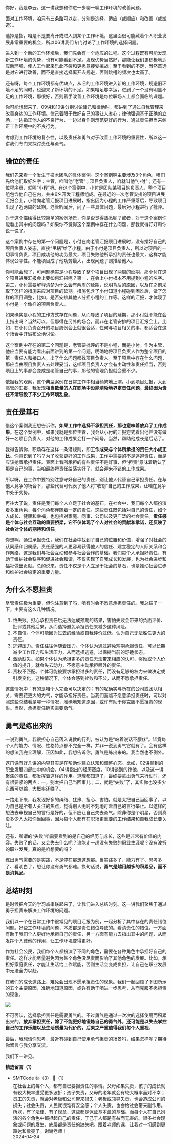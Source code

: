 你好，我是李云。这一讲我想和你进一步聊一聊工作环境的改善问题。

面对工作环境，咱只有三条路可以走，分别是选择、适应（或顺应）和改善（或塑造）。

选择是指，咱是不是要离开或进入到某个工作环境，这里面很可能藏着个人职业发展非常重要的机会，所以06讲我们专门讨论了工作环境的选择问题。

进入到一个新的工作环境后，我们先会有一个适应的过程。这个过程既有可能发现新工作环境的优势，也有可能看到不足。发现优势当然好，那能让我们更积极地适应新环境，使人工作起来乐此不疲和更愿意接受挑战；至于看到的不足，当然首选是对它进行改善，而不是直接选择离开去规避，否则跳槽的频次也太高了。

还有呀，每个工作环境都有优缺点，从旧的工作环境进入新的工作环境，规避旧环境不足的同时，也迎来了新环境的不足。如果咱足够幸运，进到了一个没有明显不足的工作环境，那很好，否则着手改善工作环境是每位职场人士都会面临的课题。

你可能想起来了，09讲和10讲分别讨论律己和律他时，都讲到了通过自我管理来改善身边的工作环境。律己着眼于做好自己的事让人省心；律他强调基于正确的立场，一边指正他人的不良行为，一边以身作则示范更好的行为，通过责任担当来纠正工作环境中的不良行为。

考虑到工作环境的复杂性，以及责任和勇气对于改善工作环境的重要性，所以这一讲我们专门来探讨责任与勇气。

## 错位的责任

我们先来看一个发生于技术团队的具体案例。这个案例啊主要涉及3个角色，咱们先给他们取好名字：主管，咱叫他“老管”；项目负责人，咱就叫他“小付”；还有一位程序员，就叫“小程”吧。在这个案例中，小付是团队某项目的负责人，整个项目组包含他自己在内，共由6名开发工程师组成。在最近的一次老管安排的项目进展汇报会上，小付向老管汇报项目进展时，指出因为小程的工作严重落后，导致项目出现了近两周的延期。老管听闻后，问了一些具体问题，最后对小程进行了批评。

对于这个描绘得比较简单的案例场景，你是否觉得熟悉呢？或者，对于这个案例你能看出其中的问题吗？如果你不觉得这个案例中存在什么问题，那我就得好好和你说一说了。

这个案例中存在的第一个问题是，小付在向老管汇报项目进展时，没有摆好自己的项目负责人姿态，直接“甩锅”给了小程。由于小付是项目负责人，所以对项目的一切事情负责，项目成功他的功劳最大，项目失败他所承担的责任也最大，这样才能体现公平性。不能项目成了他功劳最大，出现问题了则推给他人。

你可能会想了，可问题确实是小程导致了整个项目出现了两周的延期，那小付在这个项目进展汇报会上要如何汇报呢？第一，在会上小付根本不用提到小程的名字。第二，小付需要解释清楚为什么会有两周的延期，说明背后的原因，以及在之前采取了怎样的措施来应对项目的延期。措施包含了小付知道小程碰到困难后，做了怎样的项目调整，比如，是否安排其他人分担小程的工作等。这样的汇报，才体现了小付是一个像样的项目负责人。

如果确实是小程的工作方式存在问题，从而导致了项目的延期，那小付就不能在会上指出吗？当然可以，但那得在另外的场合，而非在老管安排的项目汇报会上。比如，在小付负责召开的项目周例会上就很合适，任何与项目相关的事，都适合在这个场合中开诚布公地讨论。

这个案例中存在的第二个问题是，老管要批评的不是小程，而是小付。作为主管，他应当要有能力看出前面讲到的第一个问题，明确地将项目负责人作为整个项目的第一责任人和接口人，出了什么问题都找项目负责人。至于项目中存在什么问题，那应当由项目负责人去处理妥当，这样项目负责人才会有主动性和责任担当，否则项目上的事都会变成是老管自己的事，那他的管理负担就会重不少。

依据我的观察，这个典型案例在日常工作中相当频繁地上演。小到项目汇报，大到高管的汇报，我发现**相当数量的人在职场中没能清晰地界定责任问题，最终因为责任不清导致了不少工作环境乱象**。

## 责任是基石

借这个案例我还想告诉你，**如果工作中选择不承担责任，那也意味着放弃了工作成果**。在这个案例中，如果我就是那位主管，我会从小付的汇报方式看出他并没有做好一名项目负责人，对他的工作成果会打一个问号。当然，帮助他成长是后话了。

我得告诉你，职场存在这样一条潜规则，即**工作成果与个体所承担的责任大小成正比**。你意识到了吗？为了收获更好的工作成果，工作中需要的不是逃避责任，而是应该抢着承担责任。表面上看所承担的有些责任不是好事，但“担责”意味着确认了那是自己的事，当咱最终将责任给落实好了，就会迎来不错的工作成果。

所以呀，在工作中要特别注意守好自己的责任，别让他人代替自己承担责任。在与他人竞争的场合下，那些代替可代表了他人将“收割”自己的工作成果，让咱在竞争中处于劣势。

再往大了说，责任是我们每个人立足于社会的基石。在社会中，我们每个人都扮演着多重角色，每个角色都伴随着一定的责任。这些责任既包括对自己的责任，如个人成长、健康和幸福，也包括对家庭、同事、公司以及更广泛的社会责任。**责任感是个体与社会互动的重要桥梁，它不仅体现了个人对社会的贡献和承诺，还反映了社会对个体的期待和信任**。

你想啊，通过承担责任，我们在社会中找到了自己的位置和价值，增强了对社会的认同感和归属感。责任感强的人更容易获得他人的信任、建立稳定的人际关系和合作网络，这是我们与社会互动和参与社会合作的基础。我们每个人承担好责任，有助于维护社会秩序和促进社会和谐，不仅实现了自我成长和发展，也为社会进步和福祉做出贡献。总的说来，责任不仅是个人立足于社会的基石，也是推动社会进步和维护社会稳定的重要力量。

## 为什么不愿担责

尽管责任极为重要，但你注意到了吗，咱有时会不愿意承担责任的。我总结了一下，主要有这么几种情况。

1. 怕失败。担心承担责任后无法达成预期的结果，害怕失败会带来的负面评价、批评或其他后果，从而选择避免承担责任来减少这种风险。
2. 不自信。个体可能因为过去的经验或自我评价过低，认为自己无法胜任更大的责任。
3. 逃避压力。责任往往伴随着压力。个体认为通过避免短期承担责任，可以长期减少工作压力和生活压力，从而选择逃避，以保持当前的舒适状态。
4. 激励缺失。如果个体认为承担更多的责任无法带来相应的认可、奖励或个人价值的提升，就会失去动力，不愿意主动承担额外的责任。
5. 责权不匹配。个体可能被要求承担过多的责任，而没有足够的权力来做决定或引发变化，这种情况下，个体会感到挫败和不公，从而不愿承担责任。

这些情况中：有的是咱个人完全可以决定的；有的呢确实与所在的公司或团队相关，需要花更大的力气，才能承担好责任。当我们面临不愿意承担责任时，可以对照这些总结看是哪一种情况，准确地知道原因，或许有助于你克服不愿担责的现象。当然，承担责任确实需要勇气。

## 勇气是练出来的

一说到勇气，我很担心自己落入说教的行列，被认为是“站着说话不腰疼”。毕竟每个人的能力、情况、性格特点都不完全一样，并非一说到勇气它就有了。会有这样的想法我完全理解，正因如此，我想告诉你，勇气是练出来的。我当然也不例外。

这门课有好几讲的内容其实是在帮助你建立认知和调整心态。比如，02讲聊到的职业发展四部曲中的机会，04讲指出的经历密度，10讲谈到的律他，以及这一讲聚焦的责任，都发挥着这样的作用。道理都知道了，最终要拿出勇气来行动时，还有很要紧的两点：一，别太把自己当回事儿；二，就是“失败”了，其实你也没多少东西可以输，大概率还赚了。

一路走下来，我发现好多的纠结、犹豫、担心、害怕，就是太把自己当回事了，以为自己是所有人关注的焦点，觉得别人无时不刻地盯着自己的言行举止。以这样的想法去审视自己的言行是好的，但不应让自己失去勇气。除非你是个明星，否则真没多少人太把你当回事，因为每个人都有在职场更重要的工作结果和自我成长要关注。

还有，所谓的“失败”咱需要看到的是自己的经历与成长，这些是非常有价值的内容。失败了的话，又会失去什么呢？谁能走一趟没有失败的职业生涯呢？没有波折的职业发展，真的是咱想要的吗？

练出勇气需要的是实践，不是停在那想这想那。当实践多了、能力有了、思考多了、看明白了，想让你没有勇气都难。换句话说，**勇气是越用越多的积累品，而不是消耗品**。

## 总结时刻

是时候把今天的学习点串联起来了，让我们进入总结时刻。这一讲我们聚焦于通过勇于担责来解决工作环境的问题。

我们以一个在日常工作中很常见的项目汇报为例，一起分析了其中存在的责任错位问题。好些工作环境的问题，本质都是责任错位导致的。看清责任的错位，一方面有助于我们个人更好地承担自己的责任，另一方面有能力去指出其中的问题，从而发挥个人律他的作用，让工作环境变得更好。

作为社会公民，我们每个人都扮演了不同的角色，需要在各种角色中承担好自己的责任。这样才能尽量避免因为某个角色没尽责而影响了其他角色的发展。比如，承担好家庭责任，才能让生活给工作赋能，否则生活会变成负担，让自己在职业发展中无法全力以赴。

在我们的成长道路上，难免会出现不愿承担责任的现象。我们一起回顾了下图所示的五个主要原因，准确地知道原因，或许有助于咱进一步思考，从而克服不愿担责的现象。

![](https://static001.geekbang.org/resource/image/65/f7/6542329ee0ec6639783c0ce86c18aef7.jpg?wh=4001x2250)

不可否认，选择承担责任是需要勇气的。不过勇气是通过一次次的选择使用而积累出来的。**放弃承担责任，除了不能更好地锻炼自己的勇气外，还可能是以失去掌控自己的工作乐趣以及生活质量为代价的，后果之严重值得我们每个人重视**。

最后，我想请你思考，最近有碰到自己使用勇气担责的场景吗，结果怎样呢？期待你留言与我分享交流。

我们下一讲见。
<div><strong>精选留言（1）</strong></div><ul>
<li><span>SMTCode</span> 👍（3） 💬（1）<div>在社会上的每个人，都有自已要担责任的事情。父母如果失责，孩子的成长就有较大概率遭受更多波折；孩子失责，父母的老年就会有较大概率面对不幸；员工的失责，就会对老板和公司带来损失；老板或领导失责，也会造成公司的损失；社会失责，人民就很难有安全感；个人失责，也会给社会带来副作用。所以，有了法律、有了规章，这些都是保证基本盘的基础。而每个人在自己扮演的各个角色中都担起自己的责任，于己于人都是有益而无害的。很多社会现象或问题的发生，底层都是责任的缺失吧。跟着老师的课，让我对一切感到更豁达和敞亮了。谢谢老师！</div>2024-04-24</li><br/>
</ul>